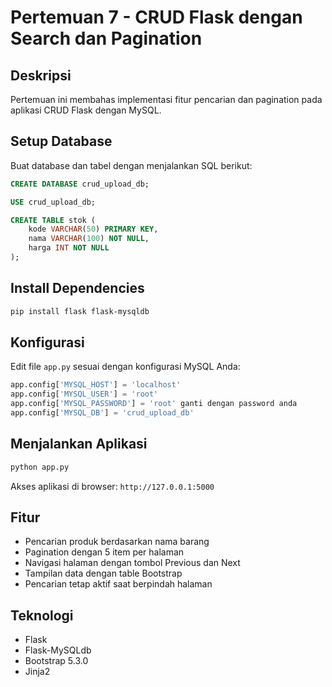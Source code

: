 # Pertemuan 7 - CRUD Flask dengan Search dan Pagination

## Deskripsi

Pertemuan ini membahas implementasi fitur pencarian dan pagination pada aplikasi CRUD Flask dengan MySQL.

## Setup Database

Buat database dan tabel dengan menjalankan SQL berikut:

```sql
CREATE DATABASE crud_upload_db;

USE crud_upload_db;

CREATE TABLE stok (
    kode VARCHAR(50) PRIMARY KEY,
    nama VARCHAR(100) NOT NULL,
    harga INT NOT NULL
);
```

## Install Dependencies

```bash
pip install flask flask-mysqldb
```

## Konfigurasi

Edit file `app.py` sesuai dengan konfigurasi MySQL Anda:

```python
app.config['MYSQL_HOST'] = 'localhost'
app.config['MYSQL_USER'] = 'root'
app.config['MYSQL_PASSWORD'] = 'root' ganti dengan password anda
app.config['MYSQL_DB'] = 'crud_upload_db'
```

## Menjalankan Aplikasi

```bash
python app.py
```

Akses aplikasi di browser: `http://127.0.0.1:5000`

## Fitur

- Pencarian produk berdasarkan nama barang
- Pagination dengan 5 item per halaman
- Navigasi halaman dengan tombol Previous dan Next
- Tampilan data dengan table Bootstrap
- Pencarian tetap aktif saat berpindah halaman

## Teknologi

- Flask
- Flask-MySQLdb
- Bootstrap 5.3.0
- Jinja2

